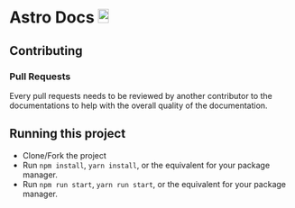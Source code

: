 # Astro Docs <img width="19.2" height="25.6" src="https://raw.githubusercontent.com/snowpackjs/astro/main/assets/brand/logo.svg" alt="Astro logo">

## Contributing

### Pull Requests

Every pull requests needs to be reviewed by another contributor to the documentations to help with the overall quality of the documentation.

## Running this project

- Clone/Fork the project
- Run `npm install`, `yarn install`, or the equivalent for your package manager.
- Run `npm run start`, `yarn run start`, or the equivalent for your package manager.
